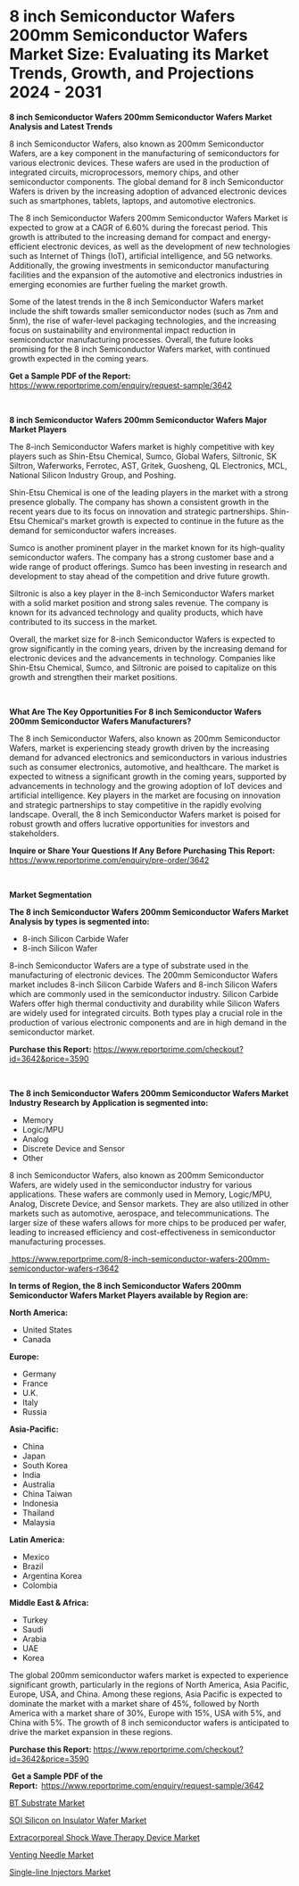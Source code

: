 <p><h1>8 inch Semiconductor Wafers 200mm Semiconductor Wafers Market Size: Evaluating its Market Trends, Growth, and Projections 2024 - 2031</h1></p><p><strong>8 inch Semiconductor Wafers 200mm Semiconductor Wafers Market Analysis and Latest Trends</strong></p>
<p><p>8 inch Semiconductor Wafers, also known as 200mm Semiconductor Wafers, are a key component in the manufacturing of semiconductors for various electronic devices. These wafers are used in the production of integrated circuits, microprocessors, memory chips, and other semiconductor components. The global demand for 8 inch Semiconductor Wafers is driven by the increasing adoption of advanced electronic devices such as smartphones, tablets, laptops, and automotive electronics.</p><p>The 8 inch Semiconductor Wafers 200mm Semiconductor Wafers Market is expected to grow at a CAGR of 6.60% during the forecast period. This growth is attributed to the increasing demand for compact and energy-efficient electronic devices, as well as the development of new technologies such as Internet of Things (IoT), artificial intelligence, and 5G networks. Additionally, the growing investments in semiconductor manufacturing facilities and the expansion of the automotive and electronics industries in emerging economies are further fueling the market growth.</p><p>Some of the latest trends in the 8 inch Semiconductor Wafers market include the shift towards smaller semiconductor nodes (such as 7nm and 5nm), the rise of wafer-level packaging technologies, and the increasing focus on sustainability and environmental impact reduction in semiconductor manufacturing processes. Overall, the future looks promising for the 8 inch Semiconductor Wafers market, with continued growth expected in the coming years.</p></p>
<p><strong>Get a Sample PDF of the Report:&nbsp;</strong> <a href="https://www.reportprime.com/enquiry/request-sample/3642">https://www.reportprime.com/enquiry/request-sample/3642</a></p>
<p>&nbsp;</p>
<p><strong>8 inch Semiconductor Wafers 200mm Semiconductor Wafers Major Market Players</strong></p>
<p><p>The 8-inch Semiconductor Wafers market is highly competitive with key players such as Shin-Etsu Chemical, Sumco, Global Wafers, Siltronic, SK Siltron, Waferworks, Ferrotec, AST, Gritek, Guosheng, QL Electronics, MCL, National Silicon Industry Group, and Poshing. </p><p>Shin-Etsu Chemical is one of the leading players in the market with a strong presence globally. The company has shown a consistent growth in the recent years due to its focus on innovation and strategic partnerships. Shin-Etsu Chemical's market growth is expected to continue in the future as the demand for semiconductor wafers increases.</p><p>Sumco is another prominent player in the market known for its high-quality semiconductor wafers. The company has a strong customer base and a wide range of product offerings. Sumco has been investing in research and development to stay ahead of the competition and drive future growth.</p><p>Siltronic is also a key player in the 8-inch Semiconductor Wafers market with a solid market position and strong sales revenue. The company is known for its advanced technology and quality products, which have contributed to its success in the market.</p><p>Overall, the market size for 8-inch Semiconductor Wafers is expected to grow significantly in the coming years, driven by the increasing demand for electronic devices and the advancements in technology. Companies like Shin-Etsu Chemical, Sumco, and Siltronic are poised to capitalize on this growth and strengthen their market positions.</p></p>
<p>&nbsp;</p>
<p><strong>What Are The Key Opportunities For 8 inch Semiconductor Wafers 200mm Semiconductor Wafers Manufacturers?</strong></p>
<p><p>The 8 inch Semiconductor Wafers, also known as 200mm Semiconductor Wafers, market is experiencing steady growth driven by the increasing demand for advanced electronics and semiconductors in various industries such as consumer electronics, automotive, and healthcare. The market is expected to witness a significant growth in the coming years, supported by advancements in technology and the growing adoption of IoT devices and artificial intelligence. Key players in the market are focusing on innovation and strategic partnerships to stay competitive in the rapidly evolving landscape. Overall, the 8 inch Semiconductor Wafers market is poised for robust growth and offers lucrative opportunities for investors and stakeholders.</p></p>
<p><strong>Inquire or Share Your Questions If Any Before Purchasing This Report:</strong> <a href="https://www.reportprime.com/enquiry/pre-order/3642">https://www.reportprime.com/enquiry/pre-order/3642</a></p>
<p>&nbsp;</p>
<p><strong>Market Segmentation</strong></p>
<p><strong>The 8 inch Semiconductor Wafers 200mm Semiconductor Wafers Market Analysis by types is segmented into:</strong></p>
<p><ul><li>8-inch Silicon Carbide Wafer</li><li>8-inch Silicon Wafer</li></ul></p>
<p><p>8-inch Semiconductor Wafers are a type of substrate used in the manufacturing of electronic devices. The 200mm Semiconductor Wafers market includes 8-inch Silicon Carbide Wafers and 8-inch Silicon Wafers which are commonly used in the semiconductor industry. Silicon Carbide Wafers offer high thermal conductivity and durability while Silicon Wafers are widely used for integrated circuits. Both types play a crucial role in the production of various electronic components and are in high demand in the semiconductor market.</p></p>
<p><strong>Purchase this Report:&nbsp;</strong><a href="https://www.reportprime.com/checkout?id=3642&price=3590">https://www.reportprime.com/checkout?id=3642&price=3590</a></p>
<p>&nbsp;</p>
<p><strong>The 8 inch Semiconductor Wafers 200mm Semiconductor Wafers Market Industry Research by Application is segmented into:</strong></p>
<p><ul><li>Memory</li><li>Logic/MPU</li><li>Analog</li><li>Discrete Device and Sensor</li><li>Other</li></ul></p>
<p><p>8 inch Semiconductor Wafers, also known as 200mm Semiconductor Wafers, are widely used in the semiconductor industry for various applications. These wafers are commonly used in Memory, Logic/MPU, Analog, Discrete Device, and Sensor markets. They are also utilized in other markets such as automotive, aerospace, and telecommunications. The larger size of these wafers allows for more chips to be produced per wafer, leading to increased efficiency and cost-effectiveness in semiconductor manufacturing processes.</p></p>
<p><a href="https://www.reportprime.com/8-inch-semiconductor-wafers-200mm-semiconductor-wafers-r3642">&nbsp;https://www.reportprime.com/8-inch-semiconductor-wafers-200mm-semiconductor-wafers-r3642</a></p>
<p><strong>In terms of Region, the 8 inch Semiconductor Wafers 200mm Semiconductor Wafers Market Players available by Region are:</strong></p>
<p>
    <p> <strong> North America: </strong>
        <ul>
            <li>United States</li>
            <li>Canada</li>
        </ul>
        </p> 
    <p> <strong> Europe: </strong>
        <ul>
            <li>Germany</li>
            <li>France</li>
            <li>U.K.</li>
            <li>Italy</li>
            <li>Russia</li>
        </ul>
        </p> 
    <p> <strong> Asia-Pacific: </strong>
        <ul>
            <li>China</li>
            <li>Japan</li>
            <li>South Korea</li>
            <li>India</li>
            <li>Australia</li>
            <li>China Taiwan</li>
            <li>Indonesia</li>
            <li>Thailand</li>
            <li>Malaysia</li>
        </ul>
        </p> 
    <p> <strong> Latin America: </strong>
        <ul>
            <li>Mexico</li>
            <li>Brazil</li>
            <li>Argentina Korea</li>
            <li>Colombia</li>
        </ul>
        </p> 
    <p> <strong> Middle East & Africa: </strong>
        <ul>
            <li>Turkey</li>
            <li>Saudi</li>
            <li>Arabia</li>
            <li>UAE</li>
            <li>Korea</li>
        </ul>
    </p>
    </p>
<p><p>The global 200mm semiconductor wafers market is expected to experience significant growth, particularly in the regions of North America, Asia Pacific, Europe, USA, and China. Among these regions, Asia Pacific is expected to dominate the market with a market share of 45%, followed by North America with a market share of 30%, Europe with 15%, USA with 5%, and China with 5%. The growth of 8 inch semiconductor wafers is anticipated to drive the market expansion in these regions.</p></p>
<p><strong>Purchase this Report: </strong><a href="https://www.reportprime.com/checkout?id=3642&price=3590">https://www.reportprime.com/checkout?id=3642&price=3590</a></p>
<p>&nbsp;<strong>Get a Sample PDF of the Report:&nbsp;&nbsp;</strong><a href="https://www.reportprime.com/enquiry/request-sample/3642">https://www.reportprime.com/enquiry/request-sample/3642</a></p>
<p><strong></strong></p>
<p><p><a href="https://github.com/lorenzaSchmeler/Market-Research-Report-List-2/blob/main/bt-substrate-market.md">BT Substrate Market</a></p><p><a href="https://github.com/ruddyyedelwadw/Market-Research-Report-List-3/blob/main/soi-silicon-on-insulator-wafer-market.md">SOI Silicon on Insulator Wafer Market</a></p><p><a href="https://issuu.com/reportprime-2/docs/extracorporeal-shock-wave-therapy-device-market-si">Extracorporeal Shock Wave Therapy Device Market</a></p><p><a href="https://issuu.com/reportprime-2/docs/venting-needle-market-size-2030.pptx">Venting Needle Market</a></p><p><a href="https://www.linkedin.com/pulse/single-line-injectors-market-global-regional-analysis-focus-gjlvc">Single-line Injectors Market</a></p></p>